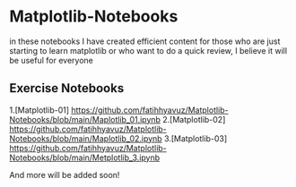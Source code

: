 # Matplotlib-Notebooks

in these notebooks I have created efficient content for those who are just starting to learn matplotlib or who want to do a quick review, I believe it will be useful for everyone 

## Exercise Notebooks

1.[Matplotlib-01] https://github.com/fatihhyavuz/Matplotlib-Notebooks/blob/main/Maplotlib_01.ipynb
2.[Matplotlib-02] https://github.com/fatihhyavuz/Matplotlib-Notebooks/blob/main/Maplotlib_02.ipynb 
3.[Matplotlib-03] https://github.com/fatihhyavuz/Matplotlib-Notebooks/blob/main/Metplotlib_3.ipynb 

And more will be added soon!
